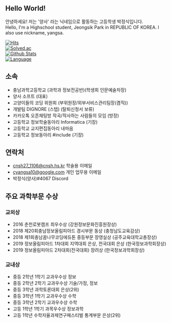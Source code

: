 ## Hello World! 
안녕하세요! 저는 '양사' 라는 닉네임으로 활동하는 고등학생 박정식입니다.<br>
Hello, I'm a Highschool student, Jeongsik Park in REPUBLIC OF KOREA. I also use nickname, yangsa.

[![Hits](https://hits.seeyoufarm.com/api/count/incr/badge.svg?url=https%3A%2F%2Fgithub.com%2Fsat0317)](https://github.com/sat0317)<br>
[![Solved.ac](http://mazassumnida.wtf/api/generate_badge?boj=sat0317)](https://solved.ac/sat0317)<br>
[![Github Stats](https://github-readme-stats.vercel.app/api?username=sat0317&title_color=009300)](https://github.com/sat0317)<br>
[![Language](https://github-readme-stats.vercel.app/api/top-langs/?username=sat0317&title_color=009300)](https://github.com/sat0317)<br>

## 소속
* 충남과학고등학교 (과학과 정보전공반)(학생회 인문예술차장)
* 양사 소프트 (대표)
* 고양이들의 코딩 위원회 (부위원장/외부서비스관리팀장(겸직))
* 개발팀 DIGNORE (스텝) (탈퇴신청서 보류)
* 카카오톡 오픈채팅방 작곡/작사하는 사람들의 모임 (방장)
* 고등학교 정보학술동아리 Informatica (기장)
* 고등학교 교지편집동아리 내마음
* 고등학교 정보동아리 #include (기장)

## 연락처
* cnsh27_1106@cnsh.hs.kr 학술용 이메일
* cyangsa10@google.com 개인 업무용 이메일
* 박정식(양사)#4067 Discord

## 주요 과학부문 수상
### 교외상
* 2016 춘천로봇캠프 최우수상 (강원정보문화진흥원장상)
* 2018 제20회충남정보올림피아드 경시부문 동상 (충청남도교육감상)
* 2018 제1회충남꿈나무코딩에듀톤 중등부문 장영실상 (공주교육대학교총장상)
* 2019 정보올림피아드 1차대회 지역대회 은상, 전국대회 은상 (한국정보과학회장상)
* 2019 정보올림피아드 2차대회(전국대회) 장려상 (한국정보과학회장상)
### 교내상
* 중등 2학년 1학기 교과우수상 정보
* 중등 2학년 2학기 교과우수상 기술/가정, 정보
* 중등 3학년 과학토론대회 은상(2위)
* 중등 3학년 1학기 교과우수상 수학
* 중등 3학년 2학기 교과우수상 수학
* 고등 1학년 1학기 과목우수상 정보과학
* 고등 1학년 수학자율과제연구페스티벌 통계부문 은상(2위)
